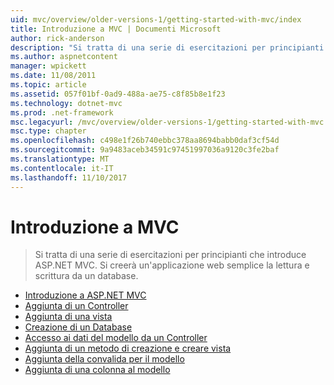 ```yaml
---
uid: mvc/overview/older-versions-1/getting-started-with-mvc/index
title: Introduzione a MVC | Documenti Microsoft
author: rick-anderson
description: "Si tratta di una serie di esercitazioni per principianti che introduce ASP.NET MVC. Si creerà un'applicazione web semplice la lettura e scrittura da un database."
ms.author: aspnetcontent
manager: wpickett
ms.date: 11/08/2011
ms.topic: article
ms.assetid: 057f01bf-0ad9-488a-ae75-c8f85b8e1f23
ms.technology: dotnet-mvc
ms.prod: .net-framework
msc.legacyurl: /mvc/overview/older-versions-1/getting-started-with-mvc
msc.type: chapter
ms.openlocfilehash: c498e1f26b740ebbc378aa8694babb0daf3cf54d
ms.sourcegitcommit: 9a9483aceb34591c97451997036a9120c3fe2baf
ms.translationtype: MT
ms.contentlocale: it-IT
ms.lasthandoff: 11/10/2017
---
```

<a name="getting-started-with-mvc"></a>Introduzione a MVC
====================
> Si tratta di una serie di esercitazioni per principianti che introduce ASP.NET MVC. Si creerà un'applicazione web semplice la lettura e scrittura da un database.


- [Introduzione a ASP.NET MVC](getting-started-with-mvc-part1.md)
- [Aggiunta di un Controller](getting-started-with-mvc-part2.md)
- [Aggiunta di una vista](getting-started-with-mvc-part3.md)
- [Creazione di un Database](getting-started-with-mvc-part4.md)
- [Accesso ai dati del modello da un Controller](getting-started-with-mvc-part5.md)
- [Aggiunta di un metodo di creazione e creare vista](getting-started-with-mvc-part6.md)
- [Aggiunta della convalida per il modello](getting-started-with-mvc-part7.md)
- [Aggiunta di una colonna al modello](getting-started-with-mvc-part8.md)
